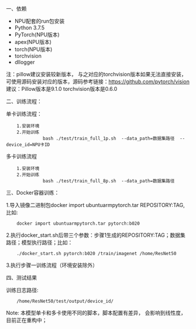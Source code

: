 一、依赖
* NPU配套的run包安装
* Python 3.7.5
* PyTorch(NPU版本)
* apex(NPU版本)
* torch(NPU版本)
* torchvision
* dllogger

注：pillow建议安装较新版本， 与之对应的torchvision版本如果无法直接安装，可使用源码安装对应的版本，源码参考链接：https://github.com/pytorch/vision
    建议：Pillow版本是9.1.0  torchvision版本是0.6.0

二、训练流程：
    
单卡训练流程：

```
	1.安装环境
	2.开始训练
              bash ./test/train_full_1p.sh  --data_path=数据集路径  --device_id=NPU卡ID 
```

	
多卡训练流程

```
	1.安装环境
	2.开始训练
              bash ./test/train_full_8p.sh  --data_path=数据集路径 
```



	
三、Docker容器训练：
    
1.导入镜像二进制包docker import ubuntuarmpytorch.tar REPOSITORY:TAG, 比如:

        docker import ubuntuarmpytorch.tar pytorch:b020

2.执行docker_start.sh后带三个参数：步骤1生成的REPOSITORY:TAG；数据集路径；模型执行路径；比如：

        ./docker_start.sh pytorch:b020 /train/imagenet /home/ResNet50

3.执行步骤一训练流程（环境安装除外）
	

四、测试结果
    
训练日志路径:

        /home/ResNet50/test/output/device_id/
	
Note: 本模型单卡和多卡使用不同的脚本，脚本配置有差异， 会影响到线性度， 目前正在重构中；
